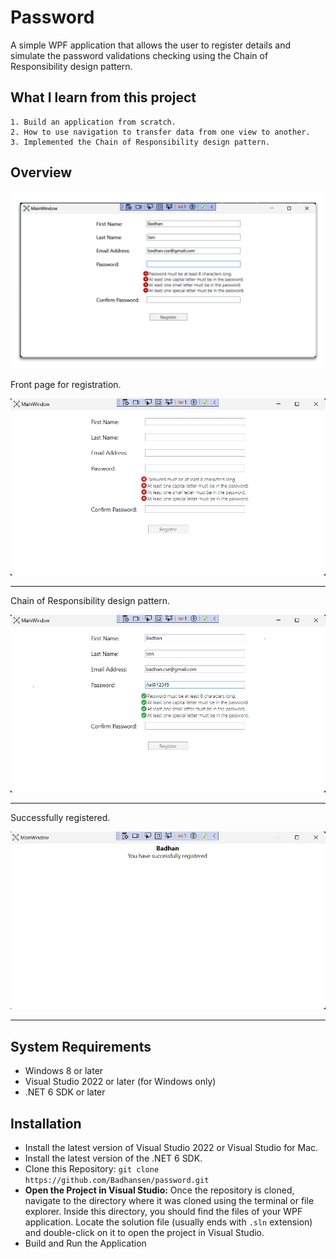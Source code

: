 # Password 
A simple WPF application that allows the user to register details and simulate the password validations checking using the Chain of Responsibility design pattern.


## What I learn from this project
    1. Build an application from scratch.
    2. How to use navigation to transfer data from one view to another.
    3. Implemented the Chain of Responsibility design pattern.

## Overview

![Animated Video](https://github.com/Badhansen/password/blob/master/Images/COR_gif.gif)


Front page for registration.

![Front Page](https://github.com/Badhansen/password/blob/master/Images/FrontPage.png?raw=true)

---
Chain of Responsibility design pattern.

![CRP Page](https://github.com/Badhansen/password/blob/master/Images/COR.png?raw=true)

---
Successfully registered.

![Success Page](https://github.com/Badhansen/password/blob/master/Images/Success.png?raw=true)

---

## System Requirements

* Windows 8 or later
* Visual Studio 2022 or later (for Windows only)
* .NET 6 SDK or later

## Installation

- Install the latest version of Visual Studio 2022 or Visual Studio for Mac.
- Install the latest version of the .NET 6 SDK.
- Clone this Repository: `git clone https://github.com/Badhansen/password.git`
- **Open the Project in Visual Studio:** Once the repository is cloned, navigate to the directory where it was cloned using the terminal or file explorer. Inside this directory, you should find the files of your WPF application. Locate the solution file (usually ends with `.sln` extension) and double-click on it to open the project in Visual Studio.
- Build and Run the Application